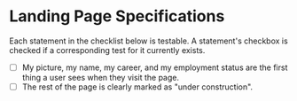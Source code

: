 # Landing Page Specifications

Each statement in the checklist below is testable. A statement's checkbox is checked if a corresponding test for it currently exists.

- [ ] My picture, my name, my career, and my employment status are the first thing a user sees when they visit the page.
- [ ] The rest of the page is clearly marked as "under construction".